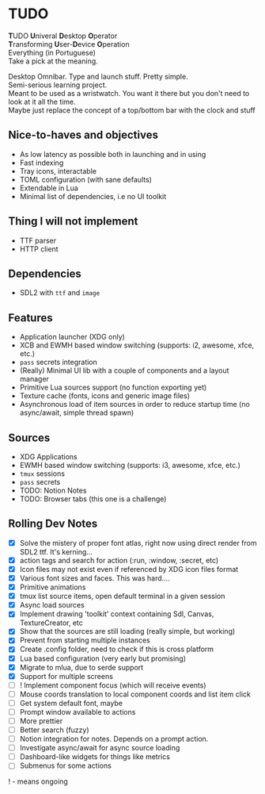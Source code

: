 # TUDO
**T**UDO **U**niveral **D**esktop **O**perator  
**T**ransforming **U**ser-**D**evice **O**peration  
Everything (in Portuguese)  
Take a pick at the meaning.  

Desktop Omnibar. Type and launch stuff. Pretty simple.  
Semi-serious learning project.  
Meant to be used as a wristwatch. You want it there but you don't need to look at it all the time.  
Maybe just replace the concept of a top/bottom bar with the clock and stuff  

## Nice-to-haves and objectives
- As low latency as possible both in launching and in using
- Fast indexing
- Tray icons, interactable
- TOML configuration (with sane defaults)
- Extendable in Lua
- Minimal list of dependencies, i.e no UI toolkit

## Thing I will **not** implement
- TTF parser
- HTTP client
## Dependencies
- SDL2 with `ttf` and `image`

## Features
- Application launcher (XDG only)
- XCB and EWMH based window switching (supports: i2, awesome, xfce, etc.)
- `pass` secrets integration
- (Really) Minimal UI lib with a couple of components and a layout manager
- Primitive Lua sources support (no function exporting yet)
- Texture cache (fonts, icons and generic image files)
- Asynchronous load of item sources in order to reduce startup time (no async/await, simple thread spawn)

## Sources
- XDG Applications
- EWMH based window switching (supports: i3, awesome, xfce, etc.)
- `tmux` sessions
- `pass` secrets
- TODO: Notion Notes
- TODO: Browser tabs (this one is a challenge)

## Rolling Dev Notes
- [x] Solve the mistery of proper font atlas, right now using direct render from SDL2 ttf. It's kerning...
- [x] action tags and search for action (:run, :window, :secret, etc)
- [x] Icon files may not exist even if referenced by XDG icon files format
- [x] Various font sizes and faces. This was hard....
- [x] Primitive animations
- [x] tmux list source items, open default terminal in a given session
- [x] Async load sources
- [x] Implement drawing 'toolkit' context containing Sdl, Canvas, TextureCreator, etc
- [x] Show that the sources are still loading (really simple, but working)
- [x] Prevent from starting multiple instances
- [x] Create .config folder, need to check if this is cross platform
- [x] Lua based configuration (very early but promising)
- [x] Migrate to mlua, due to serde support
- [x] Support for multiple screens
- [ ] ! Implement component focus (which will receive events)
- [ ] Mouse coords translation to local component coords and list item click
- [ ] Get system default font, maybe
- [ ] Prompt window available to actions
- [ ] More prettier  
- [ ] Better search (fuzzy)
- [ ] Notion integration for notes. Depends on a prompt action.
- [ ] Investigate async/await for async source loading
- [ ] Dashboard-like widgets for things like metrics
- [ ] Submenus for some actions

! - means ongoing
